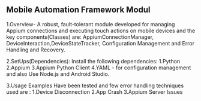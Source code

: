 ## Mobile Automation Framework Modul

1.Overview- A robust, fault-tolerant module developed for managing Appium connections and executing touch actions on mobile devices and the key components(Classes) are: AppiumConnectionManager, DeviceInteraction,DeviceStateTracker, Configuration Management and Error Handling and Recovery.


2.SetUps(Dependencies):
Install the following dependencies:
1.Python 
2.Appium
3.Appium Python Client
4.YAML - for configuration management and also Use Node.js and Android Studio.

3.Usage Examples Have been tested and few error handling techniques used are :
1.Device Disconnection
2.App Crash
3.Appium Server Issues


